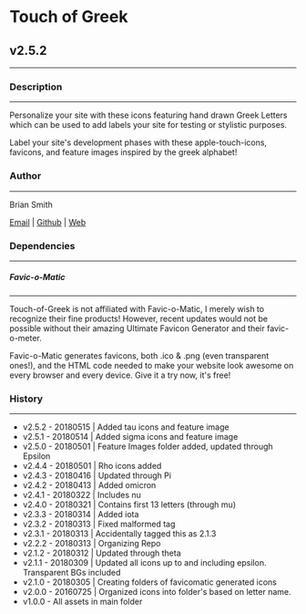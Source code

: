 # Touch of Greek
## v2.5.2
---

### Description
---

Personalize your site with these icons featuring hand drawn Greek Letters which can be used to add labels your site for testing or stylistic purposes.

Label your site's development phases with these apple-touch-icons, favicons, and feature images inspired by the greek alphabet!


### Author
---

Brian Smith

[Email](mailto:picketfence14@gmail.com) | [Github](http://github.com/picketfence14) | [Web](http://www.brianandrewsmith.me)


### Dependencies
---

##### Favic-o-Matic
---

Touch-of-Greek is not affiliated with Favic-o-Matic, I merely wish to recognize their fine products! However, recent updates would not be possible without their amazing Ultimate Favicon Generator and their favic-o-meter.

Favic-o-Matic generates favicons, both .ico & .png (even transparent ones!), and the HTML code needed to make your website look awesome on every browser and every device.
Give it a try now, it's free!



### History
---
 - v2.5.2 - 20180515 | Added tau icons and feature image
 - v2.5.1 - 20180514 | Added sigma icons and feature image
 - v2.5.0 - 20180501 | Feature Images folder added, updated through Epsilon
 - v2.4.4 - 20180501 | Rho icons added
 - v2.4.3 - 20180416 | Updated through Pi
 - v2.4.2 - 20180413 | Added omicron
 - v2.4.1 - 20180322 | Includes nu
 - v2.4.0 - 20180321 | Contains first 13 letters (through mu)
 - v2.3.3 - 20180314 | Added iota
 - v2.3.2 - 20180313 | Fixed malformed tag
 - v2.3.1 - 20180313 | Accidentally tagged this as 2.1.3
 - v2.2.2 - 20180313 | Organizing Repo
 - v2.1.2 - 20180312 | Updated through theta
 - v2.1.1 - 20180309 | Updated all icons up to and including epsilon. Transparent BGs included
 - v2.1.0 - 20180305 | Creating folders of favicomatic generated icons
 - v2.0.0 - 20160725 | Organized icons into folder's based on letter name.
 - v1.0.0 - All assets in main folder

